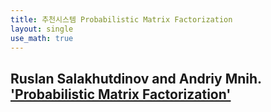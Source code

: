 ```yaml
---
title: 추천시스템 Probabilistic Matrix Factorization
layout: single
use_math: true
---
```


## Ruslan Salakhutdinov and Andriy Mnih. ['Probabilistic Matrix Factorization'](https://papers.nips.cc/paper/2007/file/d7322ed717dedf1eb4e6e52a37ea7bcd-Paper.pdf)
